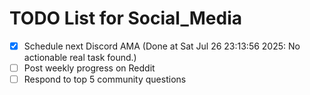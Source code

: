 # TODO List for Social_Media

- [x] Schedule next Discord AMA  (Done at Sat Jul 26 23:13:56 2025: No actionable real task found.)
- [ ] Post weekly progress on Reddit
- [ ] Respond to top 5 community questions